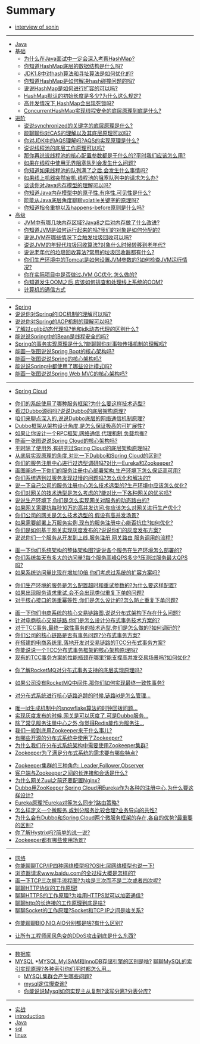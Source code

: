 # Summary

 * [interview of sonin](README.md)

---

* [Java](/pages/Java/README.md)
 * [基础](/pages/Java/base/README.md)
   * [为什么在Java面试中一定会深入考察HashMap?](/pages/Java/base/1266003510067986476.md)
   * [你知道HashMap底层的数据结构是什么吗?](/pages/Java/base/1266003510239952957.md)
   * [JDK1.8中对hash算法和寻址算法是如何优化的?](/pages/Java/base/1266003510374170667.md)
   * [你知道HashMap是如何解决hash碰撞问题的吗?](/pages/Java/base/1266003510550331466.md)
   * [说说HashMap是如何进行扩容的可以吗?](/pages/Java/base/1266003510697132063.md)
   * [HashMap默认的初始长度是多少?为什么这么规定?](/pages/Java/base/1266003510818766945.md)
   * [高并发情况下,HashMap会出现死锁吗?](/pages/Java/base/1266003510948790365.md)
   * [ConcurrentHashMap实现线程安全的底层原理到底是什么?](/pages/Java/base/1266003511787651113.md)
   <!-- * [BAT面试官为什么都喜欢问并发编程的问题?]() -->
 * [进阶](/pages/Java/advance/README.md)
   * [说说synchronized的关键字的底层原理是什么?](/pages/Java/advance/1266003511150116913.md)
   <!-- * [深入讲解synchronized,CAS的说明(深入到硬核级别)]() -->
   * [能聊聊你对CAS的理解以及其底层原理可以吗?](/pages/Java/advance/1266003511292723238.md)
   * [你对JDK中的AQS理解吗?AQS的实现原理是什么?](/pages/Java/advance/1266003511913480288.md)
   * [说说线程池的底层工作原理可以吗?](/pages/Java/advance/1266003512047697966.md)
   * [那你再说说线程池的核心配置参数都是干什么的?平时我们应该怎么用?](/pages/Java/advance/1266003512169332821.md)
   * [如果在线程中使用无界阻塞队列会发生什么问题?](/pages/Java/advance/1266003512362270766.md)
   * [你知道如果线程池的队列满了之后,会发生什么事情吗?](/pages/Java/advance/1266003512504877152.md)
   * [如果线上机器突然宕机,线程池的阻塞队列中的请求怎么办?](/pages/Java/advance/1266003512655872046.md)
   * [谈谈你对Java内存模型的理解可以吗?](/pages/Java/advance/1266003512857198645.md)
   * [你知道Java内存模型中的原子性,有序性,可见性是什么?](/pages/Java/advance/1266003512966250566.md)
   * [能能从Java底层角度聊聊volatile关键字的原理吗?](/pages/Java/advance/1266003513092079621.md)
   <!-- [再谈原子性: Java规范规定所有变量写操作都是原子的]() -->
   <!-- * [深入讲解volatile关键字的说明]() -->
   * [你知道指令重排以及happens-before原则是什么吗?](/pages/Java/advance/1266003513297600516.md)
   <!-- * [volatile底层是如何基于内存屏障保证可见性和有序性的?]() -->
   <!-- * [](关于后续深入硬件级讲解volatile,synchronized,CAS底...) -->
   <!-- [32位Java虚拟机中的long和double变量写操作为何不是原子...]() -->
   <!-- [volatile原来还可以保证long和double变量写操作的原子性]()-->
   <!-- [到底有哪些操作在Java规范中是不保证原子性的呢?]() -->
   <!-- [synchronized锁同时对原子性,可见性，以及有序性的保证]() -->
   <!-- [深入分析synchronized是如何通过加锁保证原子性的?]() -->
   <!-- [synchronized是如何使用内存屏障保证可见性和有序性的?]() -->
   <!-- [再看volatile关键字对原子性,可见性以及有序性的保证]() -->
 * [高级](/pages/Java/senior/README.md)
   * [JVM中有哪几块内存区域?Java8之后对内存做了什么改进?](/pages/Java/senior/1266003515533164602.md)
   * [你知道JVM是如何运行起来的吗?我们的对象是如何分配的?](/pages/Java/senior/1266003515960983567.md)
   * [说说JVM在哪些情况下会触发垃圾回收可以吗?](/pages/Java/senior/1266003516292333626.md)
   * [说说JVM的年轻代垃圾回收算法?对象什么时候转移到老年代?](/pages/Java/senior/1266003516485271593.md)
   * [说说老年代的垃圾回收算法?常用的垃圾回收器都有什么?](/pages/Java/senior/1266003516749512749.md)
   * [你们生产环境中的Tomcat是如何设置JVM参数的?如何检查JVM运行情况?](/pages/Java/senior/1266003516866953280.md)
   * [你在实际项目中是否做过JVM GC优化,怎么做的?](/pages/Java/senior/1266003516984393818.md)
   * [你知道发生OOM之后,应该如何排查和处理线上系统的OOM?](/pages/Java/senior/1266003517114417182.md)
   <!-- * [线上服务CPU100%了!该怎么排查,定位和解决?]() -->
   <!-- * [线上机器的一个进程用kill命令杀不死该怎么办?磁盘空间快...]() -->
   <!-- * [可见性涉及的底层硬件概念: 寄存器,高速缓存,写缓存...]() -->
   <!-- * [深入探秘有序性: Java程序运行过程中发生指令重排的几个...]() -->
   <!-- * [JIT编译器对创建对象的指令重排以及double check单例实践]() -->
   <!-- * [现代处理器为了提升性能的指令乱序和猜测执行的机制!]() -->
   <!-- * [高速缓存和写缓存器的内存重排造成的视觉假象]() -->
   <!-- * [高速缓存的数据结构: 拉链散列表,缓存条目以及地址解码...]() -->
   <!-- * [结合硬件级别的缓存数据结构深入分析缓存一致性协议...]() -->
   <!-- * [采用写缓冲器和无效队列优化MESI协议的实现性能]() -->
   <!-- * [硬件层面的MESI协议会如何引发有序性和可见性的问题?]() -->
   <!-- * [内存屏障在硬件层面的实现原理以及如何解决各种问题]() -->
   <!-- * [在复杂的硬件模型之上的Java内存模型是如何大幅简化...]() -->
   <!-- * [面试的时候是如何从内存屏障,硬件层面的原理来震慑面试...]() -->
   <!-- * [Java虚拟机对锁的优化: 锁消除,锁粗化,偏向锁,自旋锁...]() -->
   <!-- * [再来看看CAS是如何基于MESI协议在底层硬件层面实现...]() -->
   <!-- * [能说说你对堆外内存的理解吗?堆外内存的优势在哪里?]() -->
   <!-- * [JDK是如何对堆外内存进行分配和回收的?会发生堆外内存...]() -->
   <!-- * [如何不使用零拷贝技术,普通的IO操作在OS层面是如何执...]() -->
   <!-- * [听说过mmap吗?内存映射技术为什么可以提升IO性能?]() -->
   <!-- * [零拷贝技术到底是什么,他是如何提升IO性能的?]() -->
   * [计算机的通信方式](/pages/Java/senior/1266003522684452895.md)
   
---

* [Spring](/pages/Spring/README.md)
 * [说说你对Spring的IOC机制的理解可以吗?](/pages/Spring/1266003513490538513.md)
 * [说说你对Spring的AOP机制的理解可以吗?](/pages/Spring/1266003513670893618.md)
 * [了解过cglib动态代理吗?他和jdk动态代理的区别什么?](/pages/Spring/1266003513821888530.md)
 * [能说说Spring中的Bean是线程安全的吗?](/pages/Spring/1266003513964494868.md)
 * [Spring的事务实现原理是什么?能聊聊你对事物传播机制的理解吗?](/pages/Spring/1266003514161627157.md)
 * [能画一张图说说Spring Boot的核心架构吗?](/pages/Spring/1266003514312622174.md)
 * [能画一张图说说Spring的核心架构吗?](/pages/Spring/1266003514547503179.md)
 * [能说说Spring中都使用了哪些设计模式吗?](/pages/Spring/1266003514706886713.md)
 * [能画一张图说说Spring Web MVC的核心架构吗?](/pages/Spring/1266003514803355688.md)
 
---

* [Spring Cloud](/pages/SpringCloud/README.md)
 <!-- * [你们公司用的Dubbo?那你再额外说说Spring Cloud的核...]() -->
 <!-- * [基于Dubbo和Spring Cloud分别搭建一个电商系统来快速体...]() -->
 * [你们的系统使用了哪种服务框架?为什么要这样技术选型?](/pages/SpringCloud/1266003503914942509.md)
 * [看过Dubbo源码吗?说说Dubbo的底层架构原理?](/pages/SpringCloud/1266003504225320982.md)
 * [咱们来聊点深入的,说说Dubbo底层的网络通信机制原理?](/pages/SpringCloud/1266003504359538773.md)
 * [Dubbo框架从架构设计角度,是怎么保证极高的可扩展性?](/pages/SpringCloud/1266003504476979219.md)
 * [如果让你设计一个RPC框架,网络通信 代理机制 负载均衡?](/pages/SpringCloud/1266003504686694408.md)
 * [能画一张图说说Spring Cloud的核心架构吗?](/pages/SpringCloud/1266003504686694508.md)
 * [平时除了使用外,有研究过Spring Cloud的底层架构原理吗?](/pages/SpringCloud/1266003504770580518.md)
 * [从底层实现原理的角度,对比一下Dubbo和Spring Cloud的区别?](/pages/SpringCloud/1266003505043210273.md)
 * [你们的服务注册中心进行过选型调研吗?对比一Eureka和Zookeeper?](/pages/SpringCloud/1266003505391337531.md)
 * [画图阐述一下你们的服务注册中心部署架构,生产环境下怎么保证高可用?](/pages/SpringCloud/1266003505634607158.md)
 * [你们系统遇到过服务发现过慢的问题吗?怎么优化和解决的?](/pages/SpringCloud/1266003505915625504.md)
 * [说一下自己公司的服务注册中心怎么技术选型的?生产环境中应该怎么优化?](/pages/SpringCloud/1266003506066620430.md)
 * [你们对网关的技术选型是怎么考虑的?能对比一下各种网关的优劣吗?](/pages/SpringCloud/1266003506205032504.md)
 * [说说生产环境下,你们是怎么实现网关对服务的动态路由的?](/pages/SpringCloud/1266003506511216704.md)
 * [如果网关需要抗每秒10万的高并发访问,你应该怎么对网关进行生产优化?](/pages/SpringCloud/1266003506809012225.md)
 * [你们公司的网关是怎么技术选型的,假设有高并发场景?](/pages/SpringCloud/1266003506968395844.md)
 * [如果需要部署上万服务实例,现有的服务注册中心能否抗住?如何优化?](/pages/SpringCloud/1266003507165528135.md)
 * [你们是如何基于网关实现灰度发布的?说说你们的灰度发布方案?](/pages/SpringCloud/1266003507534626867.md)
 * [说说你们一个服务从开发到上线,服务注册 网关路由 服务调用的流程?](/pages/SpringCloud/1266003507681427533.md)
 <!-- * [看看你们公司的服务注册中心能否支撑上万服务实例...]() -->
 * [画一下你们系统架构的整体架构图?说说各个服务在生产环境怎么部署的?](/pages/SpringCloud/1266003507773702201.md)
 * [你们系统每天有多大的访问量?每个服务高峰QPS多少?压测过服务最大QPS吗?](/pages/SpringCloud/1266003507886948414.md)
 * [如果系统访问量比现在增加10倍,你们考虑过系统的扩容方案吗?](/pages/SpringCloud/1266003508033749072.md)
 <!-- * [独立画出自己系统的生产环境部署架构图,梳理系统和服务...]() -->
 * [你们生产环境的服务是怎么配置超时和重试参数的?为什么要这样配置?](/pages/SpringCloud/1266003508155383820.md)
 * [如果出现服务请求重试,会不会出现类似重复下单的问题?](/pages/SpringCloud/1266003508289601556.md)
 * [对于核心接口的防重幂等性,你们是怎么设计的?怎么防止重复下单问题?](/pages/SpringCloud/1266003508415430739.md)
 <!-- * [看看自己系统的接口有没有设计幂等性方案?如...]() -->
 * [画一下你们电商系统的核心交易链路图,说说分布式架构下存在什么问题?](/pages/SpringCloud/1266003508566425662.md)
 * [针对电商核心交易链路,你们是怎么设计分布式事务技术方案的?](/pages/SpringCloud/1266003508725809155.md)
 * [对于TCC事务,最终一致性事务的技术选型,你们是怎么做的?如何调研的?](/pages/SpringCloud/1266003508860026894.md)
 * [你们公司的核心链路是否有事务问题?分布式事务方案?](/pages/SpringCloud/1266003508860026900.md)
 * [在搭建的电商系统里,落地开发对交易链路的TCC分布式事务方案?](/pages/SpringCloud/1266003509036187661.md)
 * [你能说说一个TCC分布式事务框架的核心架构原理吗?](/pages/SpringCloud/1266003509468201025.md)
 * [现有的TCC事务方案的性能瓶颈在哪里?能支撑高并发交易场景吗?如何优化?](/pages/SpringCloud/1266003509602418771.md)
 <!--* [如果对自己的系统核心链路落地TCC事物,应该如何...]() -->
 * [你了解RocketMQ对分布式事务支持的底层实现原理吗?](/pages/SpringCloud/1266003509698887696.md)
 <!--* [在搭建好的电商系统里,如何基于RocketMQ最终一致性事务?]() -->
 * [如果公司没有RocketMQ中间件,那你们如何实现最终一致性事务?](/pages/SpringCloud/1266003509891825709.md)
 <!-- * [如果对自己的系统落地最终一致性事务,如何落地实...]() -->
 <!-- * [你们生产系统中有哪个业务场景是需要使用分布式锁的?为什...]() -->
 <!-- * [你们是用哪个开源框架实现的Redis分布式锁?说说其核...]() -->
 <!-- * [如果Redis是集群部署的,那么集群故障时分布式锁还有效...]() -->
 <!-- * [自己梳理出来Redis分布式锁的生产环境问题解决方案!]() -->
 <!-- * [如果要实现Zookeeper分布式锁,一般用哪个开源框架?核...]() -->
 <!-- * [对于ZooKeeper的羊群效应,分布式锁实现应该如何优...]() -->
 <!-- * [如果遇到Zookeeper脑裂问题,分布式锁应该如何保证健壮...]() -->
 <!-- * [自己梳理出来ZooKeeper分布式锁的生产问题...]() -->
 <!-- * [在搭建好的电商系统中,落地开发分布式保证库存数据准...]() -->
 <!-- * [你们的分布式锁做过高并发优化吗?能扛下每秒上万并发...]() -->
 <!-- * [淘宝和京东的库存是怎么实现的?能不能不用分布式锁实现...]() -->
 <!-- * [自己系统的分布式锁在高并发场景下应该如何优化?]() -->
 <!-- * [在分布式架构中, Zuul网关是如何防止网络攻击的?]() -->
 <!-- * [Netty的架构原理图能画一下吗,他是如何体现Reactor架...]() -->
 <!-- * [你们的分布式系统是如何进行链路监控的?都监控什么?]() -->
 * [对分布式系统进行核心链路追踪的时候,链路id是怎么管理...](/pages/SpringCloud/1266003520390168640.md)
 <!-- * [聊过两阶段提交了,那么分布式事务三阶段提交的思想能说...]() -->
 * [唯一id生成机制中的snowflake算法的时钟回拨问题...](/pages/SpringCloud/1266003520717324352.md)
 * [实现灰度发布的时候,网关是可以灰度了,可是Dubbo服务...](/pages/SpringCloud/1266003520981565524.md)
 * [除了常见服务注册中心之外,你觉得Redis能作为服务注...](/pages/SpringCloud/1266003521241612302.md)
 * [我们一般到底用Zookeeper来干什么事儿?](/pages/SpringCloud/1266003521409384470.md)
 * [有哪些开源的分布式系统中使用了Zookeeper?](/pages/SpringCloud/1266003521564573786.md)
 * [为什么我们在分布式系统架构中需要使用Zookeeper集群?](/pages/SpringCloud/1266003521728151639.md)
 * [Zookeeper为了满足分布式系统的需求要有哪些特点?](/pages/SpringCloud/1266003521937866845.md)
 <!-- * [为了满足分布式系统的需求,Zookeeper的架构设计有哪...]() -->
 * [Zookeeper集群的三种角色: Leader,Follower,Observer](/pages/SpringCloud/1266003522118221855.md)
 * [客户端与Zookeeper之间的长连接和会话是什么?](/pages/SpringCloud/1266003522411823194.md)
 * [为什么网关Zuul之前还要配置Nginx?](/pages/SpringCloud/1266003524215373909.md)
 * [Dubbo用ZooKeeper,Spring Cloud用Eureka作为各种的注册中心,为什么要这样设计?](/pages/SpringCloud/1266003524362174475.md)
 * [Eureka原理?Eureka对等怎么同步?路由策略?](/pages/SpringCloud/1266003524819353634.md)
 * [怎么样定义一个微服务,或划分服务比较合理?业务导向的共性?](/pages/SpringCloud/1266003525356224548.md)
 * [为什么会有Dubbo和Spring Cloud两个微服务框架的存在,各自的优势?最重要的区别?](/pages/SpringCloud/1266003525456887891.md)
 * [你了解Hystrix吗?简单的说一说?](/pages/SpringCloud/1266003525628854352.md)
 * [Zookeeper都有哪些使用场景?](/pages/SpringCloud/1266003526841008138.md)
 
---

* [网络](/pages/Network/README.md)
 * [你能聊聊TCP/IP四种网络模型吗?OSI七层网络模型也说一下!](/pages/Network/1266003517290577997.md)
 * [浏览器请求www.baidu.com的全过程大概是怎样的?](/pages/Network/1266003517642899552.md)
 * [画一下TCP三次握手流程图?为啥是三次而不是二次或者四次呢?](/pages/Network/1266003518020386883.md)
 * [聊聊HTTP协议的工作原理!](/pages/Network/1266003518125244420.md)
 * [聊聊HTTPS的工作原理?为啥用HTTPS就可以加密通信?](/pages/Network/1266003518389485581.md)
 * [聊聊http的长连接的工作原理到底是啥?](/pages/Network/1266003518746001443.md)
 * [聊聊Socket的工作原理?Socket和TCP IP之间是啥关系?](/pages/Network/1266003518951522362.md)
 <!-- * [进程之间是如何通信的?线程间又如何切换的?]() -->
 * [你能聊聊BIO,NIO,AIO分别都是啥?有什么区别?](/pages/Network/1266003519102517325.md)
 <!-- * [能不能说说一般黑客常用的XSS网络攻击的原理是什么?]() -->
 <!-- * [听说过CSRF攻击吗?你知道他背后的原理是什么吗?]() -->
 <!-- * [如果你们的系统允许用户上传文件,可能会遭到什么样的黑...]() -->
 <!-- * [基于SYN Flood模式的DDoS攻击,背后的原理是什么呢?]() -->
  <!-- * [再来看看基于DNS Query Flood和HTTP Flood的DDoS攻击]() -->
  <!-- * [一个对技术有追求的面试官,是怎么深挖网络与IO的面试...]() -->
 * [让所有工程师闻风色变的DDoS攻击到底是什么东西?](/pages/Network/1266003520100761655.md)
 
---

* [数据库](/pages/Database/README.md)
 * [MYSQL](/pages/Database/Mysql/README.md)
   *[MYSQL,MyISAM和InnoDB存储引擎的区别是啥?](/pages/Database/Mysql/1266003522869002129.md)
   [聊聊MySQL的索引实现原理?各种索引你们平时都怎么用...](/pages/Database/Mysql/1266003522869002229.md)
   <!-- * [你能说说事务的几个特性是啥?有哪几种隔离级别?]() -->
   <!-- * [你能说说MySQL数据库锁的实现原理吗?如果死锁了咋办?]() -->
   <!-- * [MySQL的SQL调优一般都有哪些手段?你们一般怎么做?]() -->
   <!-- * [能不能说说我们经常听到的SQL注入攻击背后的原理是什...]() -->
   * [MYSQL集群会产生哪些问题?](/pages/Database/Mysql/1266003522869002329.md)
   * [mysql定位慢查询?](/pages/Database/Mysql/1266003523527508014.md)
   * [你能说说Mysql如何实现主从复制?读写分离?分表分库?](/pages/Database/Mysql/1266003523657531470.md)
 
---

* [实战](/pages/ActualCombat/README.md)
 * [introduction](/pages/ActualCombat/introduction.md) 
 * [Java](/pages/ActualCombat/java.md)
 * [sql](/pages/ActualCombat/sql.md)
 * [linux](/pages/ActualCombat/linux.md)